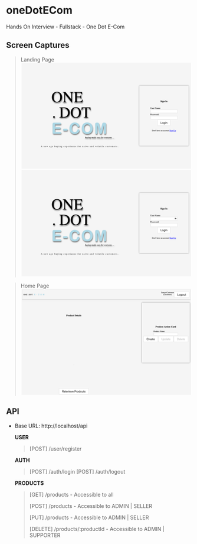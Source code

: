 # oneDotECom

Hands On Interview - Fullstack - One Dot E-Com

## Screen Captures
> Landing Page
> <img src="Captures/onedotecom_signin.png" alt="Landing Page"/>
> <img src="Captures/onedotecom_signup.png" alt="Landing Page"/>

> Home Page
> <img src="Captures/onedotecom_home.png" alt="Home Page"/>

## API
- Base URL: http://localhost/api

   **USER**
   > [POST] /user/register

   **AUTH**
   > [POST] /auth/login
   > [POST] /auth/logout

   **PRODUCTS**
   > [GET] /products
   >       - Accessible to all
   >       
   > [POST] /products
   >       - Accessible to ADMIN | SELLER
   >       
   > [PUT] /products
   >       - Accessible to ADMIN | SELLER
   >       
   > [DELETE] /products/:productId
   >       - Accessible to ADMIN | SUPPORTER
